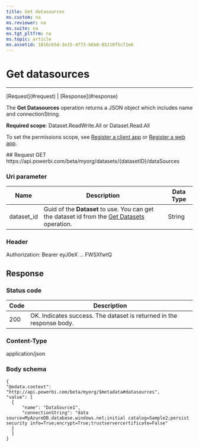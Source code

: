 ```yaml
---
title: Get datasources
ms.custom: na
ms.reviewer: na
ms.suite: na
ms.tgt_pltfrm: na
ms.topic: article
ms.assetid: 1816cb5d-3e15-4f73-b6b0-85210f5c71e6
---
```

# Get datasources
---
<a name="top"/>
[Request](#request) | [Response](#response)

The **Get Datasources** operation returns a JSON object which includes name and connectionString.

**Required scope**: Dataset.ReadWrite.All or Dataset.Read.All

To set the permissions scope, see [Register a client app](https://powerbi.microsoft.com/documentation/powerbi-developer-register-a-client-app/) or [Register a web app](https://powerbi.microsoft.com/documentation/powerbi-developer-register-a-web-app/).

<a name="request"/>
## Request
GET https://api.powerbi.com/beta/myorg/datasets/{datasetID}/dataSources

### Uri parameter

|Name|Description|Data Type|
|-|-|-|
|dataset_id|Guid of the **Dataset** to use. You can get the dataset id from the [Get Datasets](Get-Datasets.md) operation.|String|

### Header
Authorization: Bearer eyJ0eX ... FWSXfwtQ
<a name="response"/>
## Response

### Status code

|**Code**|**Description**
|---|---
|200|OK. Indicates success. The dataset is returned in the response body.

### Content-Type
application/json

### Body schema
    {
    "@odata.context": "http://api.powerbi.com/beta/myorg/$metadata#datasources",
    "value": [
      {
          "name": "DataSource1",
          "connectionString": "data source=MyAzureDB.database.windows.net;initial catalog=Sample2;persist security info=True;encrypt=True;trustservercertificate=False"
      }
      ]
    }

<a name="example"/>

